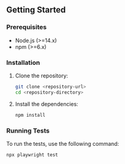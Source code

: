 
## Getting Started

### Prerequisites

- Node.js (>=14.x)
- npm (>=6.x)

### Installation

1. Clone the repository:
    ```sh
    git clone <repository-url>
    cd <repository-directory>
    ```

2. Install the dependencies:
    ```sh
    npm install
    ```

### Running Tests

To run the tests, use the following command:
```sh
npx playwright test